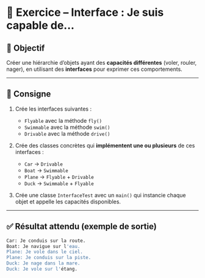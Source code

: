 # 🧩 Exercice – Interface : Je suis capable de...

## 🎯 Objectif

Créer une hiérarchie d’objets ayant des **capacités différentes** (voler, rouler, nager), en utilisant des **interfaces** pour exprimer ces comportements.

---

## 📜 Consigne

1. Crée les interfaces suivantes :
   - `Flyable` avec la méthode `fly()`
   - `Swimmable` avec la méthode `swim()`
   - `Drivable` avec la méthode `drive()`

2. Crée des classes concrètes qui **implémentent une ou plusieurs** de ces interfaces :
   - `Car` → `Drivable`
   - `Boat` → `Swimmable`
   - `Plane` → `Flyable` + `Drivable`
   - `Duck` → `Swimmable` + `Flyable`

3. Crée une classe `InterfaceTest` avec un `main()` qui instancie chaque objet et appelle les capacités disponibles.

---

## ✅ Résultat attendu (exemple de sortie)

```bash
Car: Je conduis sur la route.
Boat: Je navigue sur l'eau.
Plane: Je vole dans le ciel.
Plane: Je conduis sur la piste.
Duck: Je nage dans la mare.
Duck: Je vole sur l'étang.
